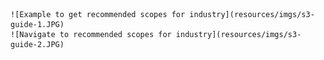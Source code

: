     ![Example to get recommended scopes for industry](resources/imgs/s3-guide-1.JPG)
    ![Navigate to recommended scopes for industry](resources/imgs/s3-guide-2.JPG)